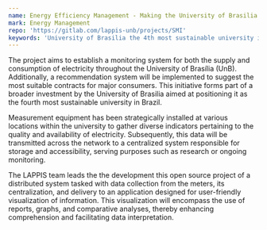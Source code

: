 ```yaml
---
name: Energy Efficiency Management - Making the University of Brasilia the 4th most sustainable university in Brazil
mark: Energy Management
repo: 'https://gitlab.com/lappis-unb/projects/SMI'
keywords: 'University of Brasilia the 4th most sustainable university in Brazil, IoT, Sistemas Distribuidos, Monitoramento Energético, DevOps, DataViz'
---
```

The project aims to establish a monitoring system for both the supply and consumption of electricity throughout the University of Brasília (UnB). Additionally, a recommendation system will be implemented to suggest the most suitable contracts for major consumers. This initiative forms part of a broader investment by the University of Brasilia aimed at positioning it as the fourth most sustainable university in Brazil.

Measurement equipment has been strategically installed at various locations within the university to gather diverse indicators pertaining to the quality and availability of electricity. Subsequently, this data will be transmitted across the network to a centralized system responsible for storage and accessibility, serving purposes such as research or ongoing monitoring.

The LAPPIS team leads the the development this open source project of a distributed system tasked with data collection from the meters, its centralization, and delivery to an application designed for user-friendly visualization of information. This visualization will encompass the use of reports, graphs, and comparative analyses, thereby enhancing comprehension and facilitating data interpretation.